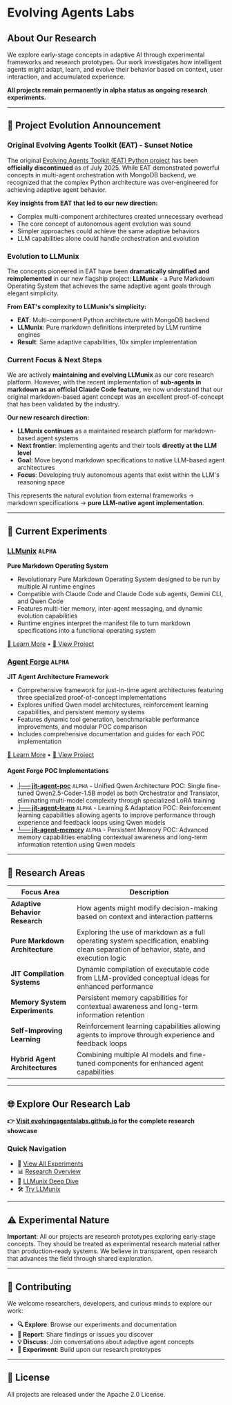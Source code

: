 # Evolving Agents Labs

## About Our Research

We explore early-stage concepts in adaptive AI through experimental frameworks and research prototypes. Our work investigates how intelligent agents might adapt, learn, and evolve their behavior based on context, user interaction, and accumulated experience.

**All projects remain permanently in alpha status as ongoing research experiments.**

---

## 📢 Project Evolution Announcement

### Original Evolving Agents Toolkit (EAT) - Sunset Notice

The original [Evolving Agents Toolkit (EAT) Python project](https://github.com/matiasmolinas/evolving-agents) has been **officially discontinued** as of July 2025. While EAT demonstrated powerful concepts in multi-agent orchestration with MongoDB backend, we recognized that the complex Python architecture was over-engineered for achieving adaptive agent behavior.

**Key insights from EAT that led to our new direction:**
- Complex multi-component architectures created unnecessary overhead
- The core concept of autonomous agent evolution was sound
- Simpler approaches could achieve the same adaptive behaviors
- LLM capabilities alone could handle orchestration and evolution

### Evolution to LLMunix

The concepts pioneered in EAT have been **dramatically simplified and reimplemented** in our new flagship project: **LLMunix** - a Pure Markdown Operating System that achieves the same adaptive agent goals through elegant simplicity.

**From EAT's complexity to LLMunix's simplicity:**
- **EAT**: Multi-component Python architecture with MongoDB backend
- **LLMunix**: Pure markdown definitions interpreted by LLM runtime engines
- **Result**: Same adaptive capabilities, 10x simpler implementation

### Current Focus & Next Steps

We are actively **maintaining and evolving LLMunix** as our core research platform. However, with the recent implementation of **sub-agents in markdown as an official Claude Code feature**, we now understand that our original markdown-based agent concept was an excellent proof-of-concept that has been validated by the industry.

**Our new research direction:**
- **LLMunix continues** as a maintained research platform for markdown-based agent systems
- **Next frontier**: Implementing agents and their tools **directly at the LLM level**
- **Goal**: Move beyond markdown specifications to native LLM-based agent architectures
- **Focus**: Developing truly autonomous agents that exist within the LLM's reasoning space

This represents the natural evolution from external frameworks → markdown specifications → **pure LLM-native agent implementation**.

---

## 🧪 Current Experiments

### [LLMunix](https://github.com/EvolvingAgentsLabs/llmunix) `ALPHA`
**Pure Markdown Operating System**
- Revolutionary Pure Markdown Operating System designed to be run by multiple AI runtime engines
- Compatible with Claude Code and Claude Code sub agents, Gemini CLI, and Qwen Code
- Features multi-tier memory, inter-agent messaging, and dynamic evolution capabilities
- Runtime engines interpret the manifest file to turn markdown specifications into a functional operating system

[📖 Learn More](https://evolvingagentslabs.github.io/experiments/llmunix.html) • [🚀 View Project](https://github.com/EvolvingAgentsLabs/llmunix)

### [Agent Forge](https://github.com/EvolvingAgentsLabs/agent-forge) `ALPHA`
**JIT Agent Architecture Framework**
- Comprehensive framework for just-in-time agent architectures featuring three specialized proof-of-concept implementations
- Explores unified Qwen model architectures, reinforcement learning capabilities, and persistent memory systems
- Features dynamic tool generation, benchmarkable performance improvements, and modular POC comparison
- Includes comprehensive documentation and guides for each POC implementation

[📖 Learn More](https://evolvingagentslabs.github.io/experiments/agent-forge.html) • [🚀 View Project](https://github.com/EvolvingAgentsLabs/agent-forge)

#### Agent Forge POC Implementations

- **[├── jit-agent-poc](https://github.com/EvolvingAgentsLabs/jit-agent-poc)** `ALPHA` - Unified Qwen Architecture POC: Single fine-tuned Qwen2.5-Coder-1.5B model as both Orchestrator and Translator, eliminating multi-model complexity through specialized LoRA training
- **[├── jit-agent-learn](https://github.com/EvolvingAgentsLabs/jit-agent-learn)** `ALPHA` - Learning & Adaptation POC: Reinforcement learning capabilities allowing agents to improve performance through experience and feedback loops using Qwen models
- **[└── jit-agent-memory](https://github.com/EvolvingAgentsLabs/jit-agent-memory)** `ALPHA` - Persistent Memory POC: Advanced memory capabilities enabling contextual awareness and long-term information retention using Qwen models

---

## 🔬 Research Areas

| Focus Area | Description |
|------------|-------------|
| **Adaptive Behavior Research** | How agents might modify decision-making based on context and interaction patterns |
| **Pure Markdown Architecture** | Exploring the use of markdown as a full operating system specification, enabling clean separation of behavior, state, and execution logic |
| **JIT Compilation Systems** | Dynamic compilation of executable code from LLM-provided conceptual ideas for enhanced performance |
| **Memory System Experiments** | Persistent memory capabilities for contextual awareness and long-term information retention |
| **Self-Improving Learning** | Reinforcement learning capabilities allowing agents to improve through experience and feedback loops |
| **Hybrid Agent Architectures** | Combining multiple AI models and fine-tuned components for enhanced agent capabilities |

---

## 🌐 Explore Our Research Lab

**👉 [Visit evolvingagentslabs.github.io](https://evolvingagentslabs.github.io) for the complete research showcase**

### Quick Navigation
- 🔬 [View All Experiments](https://evolvingagentslabs.github.io#experiments)
- 📊 [Research Overview](https://evolvingagentslabs.github.io#about)  
- 📖 [LLMunix Deep Dive](https://evolvingagentslabs.github.io/experiments/llmunix.html)
- 🛠️ [Try LLMunix](https://github.com/EvolvingAgentsLabs/llmunix#quick-start)

---

## ⚠️ Experimental Nature

**Important**: All our projects are research prototypes exploring early-stage concepts. They should be treated as experimental research material rather than production-ready systems. We believe in transparent, open research that advances the field through shared exploration.

---

## 🤝 Contributing

We welcome researchers, developers, and curious minds to explore our work:

- **🔍 Explore**: Browse our experiments and documentation
- **🐛 Report**: Share findings or issues you discover  
- **💡 Discuss**: Join conversations about adaptive agent concepts
- **🧪 Experiment**: Build upon our research prototypes

---

## 📄 License

All projects are released under the Apache 2.0 License.
